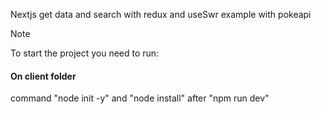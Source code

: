 Nextjs get data and search with redux and useSwr example with pokeapi

> [!NOTE]
> To start the project you need to run:

#### On client folder
command "node init -y" and "node install"
after "npm run dev"
